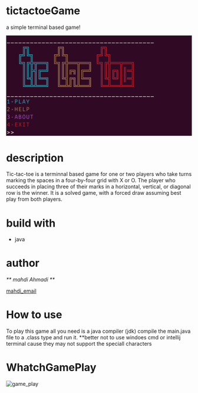 # tictactoeGame
 a simple terminal based game!
 
![image_of_start_menu](https://github.com/mahdiahmadii/tictactoeGame/blob/main/Screenshot%20from%202023-03-22%2013-46-50.png?raw=true)
 
 # description
 Tic-tac-toe is a terminnal based game for one or two players who take turns marking the spaces in a four-by-four grid with X or O. The player who succeeds in placing three of their marks in a horizontal, vertical, or diagonal row is the winner. It is a solved game, with a forced draw assuming best play from both players. 
 
# build with
- java

# author
_** mahdi Ahmadi **_

  [mahdi_email](mahdi2002ahmadi82@gmail.com)
 
 
# How to use 
 To play this game all you need is a java compiler (jdk) 
 compile the main.java file to a .class type and run it.
 **better not to use windoes cmd or intellij terminal cause they may not support the speciall characters
 
# WhatchGamePlay
 ![game_play](https://github.com/mahdiahmadii/tictactoeGame/commit/dd08ddc5a17648fd3ab56f84ef8e56ef72c40b14)
 
